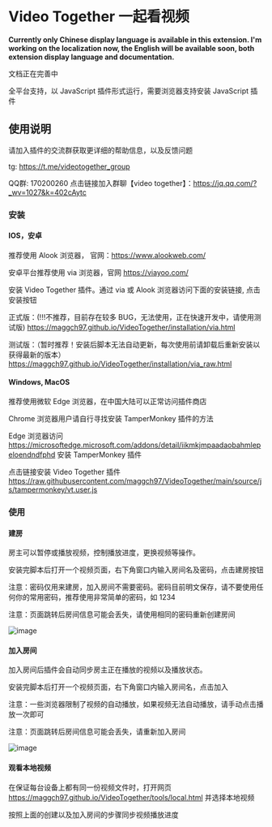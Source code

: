 # Video Together 一起看视频

**Currently only Chinese display language is available in this extension. I'm working on the localization now, the English will be available soon, both extension display language and documentation.**

文档正在完善中

全平台支持，以 JavaScript 插件形式运行，需要浏览器支持安装 JavaScript 插件

## 使用说明

请加入插件的交流群获取更详细的帮助信息，以及反馈问题

tg: https://t.me/videotogether_group

QQ群: 170200260 点击链接加入群聊【video together】：https://jq.qq.com/?_wv=1027&k=402cAytc

### 安装

#### IOS，安卓
推荐使用 Alook 浏览器， 官网：https://www.alookweb.com/

安卓平台推荐使用 via 浏览器，官网 https://viayoo.com/

安装 Video Together 插件。通过 via 或 Alook 浏览器访问下面的安装链接, 点击安装按钮

正式版：(!!!不推荐，目前存在较多 BUG，无法使用，正在快速开发中，请使用测试版) https://maggch97.github.io/VideoTogether/installation/via.html

测试版：（暂时推荐！安装后脚本无法自动更新，每次使用前请卸载后重新安装以获得最新的版本）https://maggch97.github.io/VideoTogether/installation/via_raw.html

#### Windows, MacOS

推荐使用微软 Edge 浏览器，在中国大陆可以正常访问插件商店

Chrome 浏览器用户请自行寻找安装 TamperMonkey 插件的方法

Edge 浏览器访问 https://microsoftedge.microsoft.com/addons/detail/iikmkjmpaadaobahmlepeloendndfphd 安装 TamperMonkey 插件

点击链接安装 Video Together 插件 https://raw.githubusercontent.com/maggch97/VideoTogether/main/source/js/tampermonkey/vt.user.js

### 使用

#### 建房

房主可以暂停或播放视频，控制播放进度，更换视频等操作。

安装完脚本后打开一个视频页面，右下角窗口内输入房间名及密码，点击建房按钮

注意：密码仅用来建房，加入房间不需要密码。密码目前明文保存，请不要使用任何你的常用密码，推荐使用非常简单的密码，如 1234

注意：页面跳转后房间信息可能会丢失，请使用相同的密码重新创建房间

![image](https://user-images.githubusercontent.com/23057110/175768741-35889383-de33-4c7b-a2a9-5765e2ac0e5f.png)


#### 加入房间

加入房间后插件会自动同步房主正在播放的视频以及播放状态。

安装完脚本后打开一个视频页面，右下角窗口内输入房间名，点击加入

注意：一些浏览器限制了视频的自动播放，如果视频无法自动播放，请手动点击播放一次即可

注意：页面跳转后房间信息可能会丢失，请重新加入房间

![image](https://user-images.githubusercontent.com/23057110/175768951-ea80d4d8-fd6b-4aa5-b066-02c122d84bbd.png)

#### 观看本地视频

在保证每台设备上都有同一份视频文件时，打开网页 https://maggch97.github.io/VideoTogether/tools/local.html 并选择本地视频

按照上面的创建以及加入房间的步骤同步视频播放进度
